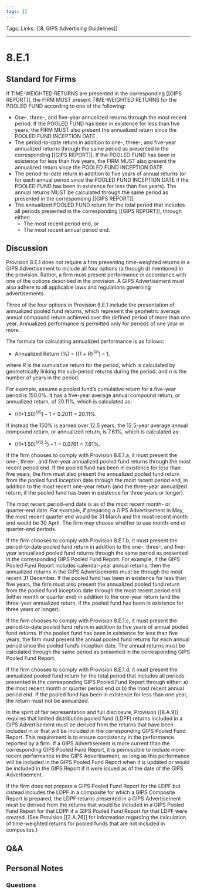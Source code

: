 ```yaml
---
tags: []
---
```

Tags:
Links: [[8. GIPS Advertising Guidelines]]
___
# 8.E.1
## Standard for Firms
If TIME-WEIGHTED RETURNS are presented in the corresponding [[GIPS REPORT]], the FIRM MUST present TIME-WEIGHTED RETURNS for the POOLED FUND according to one of the following:
- One-, three-, and five-year annualized returns through the most recent period. If the POOLED FUND has been in existence for less than five years, the FIRM MUST also present the annualized return since the POOLED FUND INCEPTION DATE.
- The period-to-date return in addition to one-, three-, and five-year annualized returns through the same period as presented in the corresponding [[GIPS REPORT]]. If the POOLED FUND has been in existence for less than five years, the FIRM MUST also present the annualized return since the POOLED FUND INCEPTION DATE.
- The period-to-date return in addition to five years of annual returns (or for each annual period since the POOLED FUND INCEPTION DATE if the POOLED FUND has been in existence for less than five years). The annual returns MUST be calculated through the same period as presented in the corresponding [[GIPS REPORT]].
- The annualized POOLED FUND return for the total period that includes all periods presented in the corresponding [[GIPS REPORT]], through either:
    - The most recent period end, or
    - The most recent annual period end.
## Discussion
Provision 8.E.1 does not require a firm presenting time-weighted returns in a GIPS Advertisement to include all four options (a through d) mentioned in the provision. Rather, a firm must present performance in accordance with one of the options described in the provision. A GIPS Advertisement must also adhere to all applicable laws and regulations governing advertisements.

Three of the four options in Provision 8.E.1 include the presentation of annualized pooled fund returns, which represent the geometric average annual compound return achieved over the defined period of more than one year. Annualized performance is permitted only for periods of one year or more.

The formula for calculating annualized performance is as follows:
- Annualized Return (%) = ((1 + _R_)_<sup>1/n</sup>_) – 1,

where _R_ is the cumulative return for the period, which is calculated by geometrically linking the sub-period returns during the period, and _n_ is the number of years in the period.

For example, assume a pooled fund’s cumulative return for a five-year period is 150.0%. It has a five-year average annual compound return, or annualized return, of 20.11%, which is calculated as:
- ((1+1.50)<sup>1/5</sup>) – 1 = 0.2011 = 20.11%.

If instead the 150% is earned over 12.5 years, the 12.5-year average annual compound return, or annualized return, is 7.61%, which is calculated as:
- ((1+1.50)<sup>1/12.5</sup>) – 1 = 0.0761 = 7.61%.

If the firm chooses to comply with Provision 8.E.1.a, it must present the one-, three-, and five-year annualized pooled fund returns through the most recent period end. If the pooled fund has been in existence for less than five years, the firm must also present the annualized pooled fund return from the pooled fund inception date through the most recent period end, in addition to the most recent one-year return (and the three-year annualized return, if the pooled fund has been in existence for three years or longer).

The most recent period-end date is as of the most recent month- or quarter-end date. For example, if preparing a GIPS Advertisement in May, the most recent quarter end would be 31 March and the most recent month end would be 30 April. The firm may choose whether to use month-end or quarter-end periods.

If the firm chooses to comply with Provision 8.E.1.b, it must present the period-to-date pooled fund return in addition to the one-, three-, and five-year annualized pooled fund returns through the same period as presented in the corresponding GIPS Pooled Fund Report. For example, if the GIPS Pooled Fund Report includes calendar-year annual returns, then the annualized returns in the GIPS Advertisements must be through the most recent 31 December. If the pooled fund has been in existence for less than five years, the firm must also present the annualized pooled fund return from the pooled fund inception date through the most recent period end (either month or quarter end) in addition to the one-year return (and the three-year annualized return, if the pooled fund has been in existence for three years or longer).

If the firm chooses to comply with Provision 8.E.1.c, it must present the period-to-date pooled fund return in addition to five years of annual pooled fund returns. If the pooled fund has been in existence for less than five years, the firm must present the annual pooled fund returns for each annual period since the pooled fund’s inception date. The annual returns must be calculated through the same period as presented in the corresponding GIPS Pooled Fund Report.

If the firm chooses to comply with Provision 8.E.1.d, it must present the annualized pooled fund return for the total period that includes all periods presented in the corresponding GIPS Pooled Fund Report through either: a) the most recent month or quarter period end or b) the most recent annual period end. If the pooled fund has been in existence for less than one year, the return must not be annualized.

In the spirit of fair representation and full disclosure, Provision [[8.A.9]] requires that limited distribution pooled fund (LDPF) returns included in a GIPS Advertisement must be derived from the returns that have been included in or that will be included in the corresponding GIPS Pooled Fund Report. This requirement is to ensure consistency in the performance reported by a firm. If a GIPS Advertisement is more current than the corresponding GIPS Pooled Fund Report, it is permissible to include more-recent performance in the GIPS Advertisement, as long as this performance will be included in the GIPS Pooled Fund Report when it is updated or would be included in the GIPS Report if it were issued as of the date of the GIPS Advertisement.

If the firm does not prepare a GIPS Pooled Fund Report for the LDPF but instead includes the LDPF in a composite for which a GIPS Composite Report is prepared, the LDPF returns presented in a GIPS Advertisement must be derived from the returns that would be included in a GIPS Pooled Fund Report for that LDPF if a GIPS Pooled Fund Report for that LDPF were created. (See Provision [[2.A.26]] for information regarding the calculation of time-weighted returns for pooled funds that are not included in composites.)
## Q&A

## Personal Notes

### Questions
